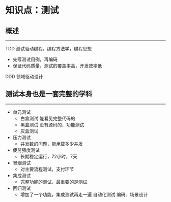 # **知识点：测试**
## **概述**
---

TDD 测试驱动编程，编程方法学，编程思想
- 先写测试用例，再编码
- 保证代码质量，测试的覆盖率高，开发效率低

DDD 领域驱动设计

## **测试本身也是一套完整的学科**
---

- 单元测试
    - 白盒测试  能看见完整代码的
    - 黑盒测试  没有源码的，功能测试
    - 灰盒测试
- 压力测试
    - 并发数的问题，能承载多少并发
- 疲劳强度测试
    - 长期稳定运行，72小时，7天
- 冒烟测试
    - 对主要流程测试，支付环节
- 集成测试
    - 完整功能的测试，最重要的是测试
- 回归测试
    - 增加了一个功能，集成测试再走一遍
自动化测试
    编码、场景设计